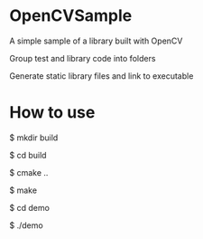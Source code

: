 # OpenCVSample
A simple sample of a library built with OpenCV

Group test and library code into folders

Generate static library files and link to executable

# How to use
$ mkdir build 

$ cd build 

$ cmake .. 

$ make 

$ cd demo 

$ ./demo 

